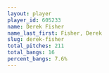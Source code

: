 ```yaml
---
layout: player
player_id: 605233
name: Derek Fisher
name_last_first: Fisher, Derek
slug: derek-fisher
total_pitches: 211
total_bangs: 16
percent_bangs: 7.6%
---
```

